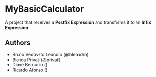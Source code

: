 # MyBasicCalculator
A project that receives a **Postfix Expression** and transforms it to an **Infix Expression**

## Authors
- Bruno Vedoveto Leandro (@bleandro)
- Bianca Privati (@privati)
- Diane Bernucio ()  
- Ricardo Afonso ()